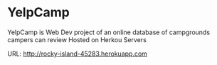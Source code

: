 # YelpCamp
YelpCamp is Web Dev project of an online database of campgrounds campers can review
Hosted on Herkou Servers

URL: http://rocky-island-45283.herokuapp.com
